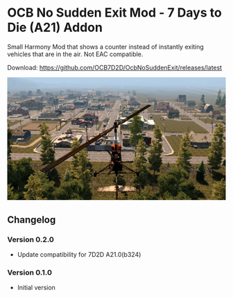 # OCB No Sudden Exit Mod - 7 Days to Die (A21) Addon

Small Harmony Mod that shows a counter instead of instantly
exiting vehicles that are in the air. Not EAC compatible.

Download: https://github.com/OCB7D2D/OcbNoSuddenExit/releases/latest

![In-Game Countdown](Screens/ingame-countdown.jpg)

## Changelog

### Version 0.2.0

- Update compatibility for 7D2D A21.0(b324)

### Version 0.1.0

- Initial version
